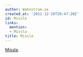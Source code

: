 ```yaml
---
author: Wahnstrom.se
created_at: '2011-12-28T20:47:20Z'
id: Missle
links:
  mention:
  - Missla
title: Missle
---
```


[Missla].

  [Missla]: Missla